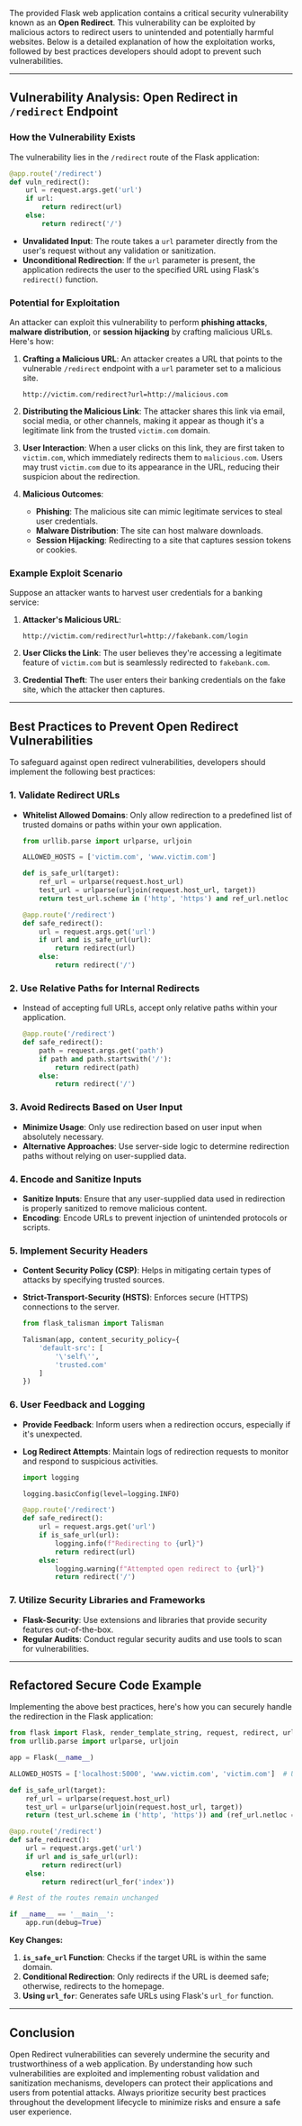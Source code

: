 The provided Flask web application contains a critical security vulnerability known as an **Open Redirect**. This vulnerability can be exploited by malicious actors to redirect users to unintended and potentially harmful websites. Below is a detailed explanation of how the exploitation works, followed by best practices developers should adopt to prevent such vulnerabilities.

---

## **Vulnerability Analysis: Open Redirect in `/redirect` Endpoint**

### **How the Vulnerability Exists**

The vulnerability lies in the `/redirect` route of the Flask application:

```python
@app.route('/redirect')
def vuln_redirect():
    url = request.args.get('url')
    if url:
        return redirect(url)
    else:
        return redirect('/')
```

- **Unvalidated Input**: The route takes a `url` parameter directly from the user's request without any validation or sanitization.
- **Unconditional Redirection**: If the `url` parameter is present, the application redirects the user to the specified URL using Flask's `redirect()` function.

### **Potential for Exploitation**

An attacker can exploit this vulnerability to perform **phishing attacks**, **malware distribution**, or **session hijacking** by crafting malicious URLs. Here's how:

1. **Crafting a Malicious URL**: An attacker creates a URL that points to the vulnerable `/redirect` endpoint with a `url` parameter set to a malicious site.

   ```
   http://victim.com/redirect?url=http://malicious.com
   ```

2. **Distributing the Malicious Link**: The attacker shares this link via email, social media, or other channels, making it appear as though it's a legitimate link from the trusted `victim.com` domain.

3. **User Interaction**: When a user clicks on this link, they are first taken to `victim.com`, which immediately redirects them to `malicious.com`. Users may trust `victim.com` due to its appearance in the URL, reducing their suspicion about the redirection.

4. **Malicious Outcomes**:
   - **Phishing**: The malicious site can mimic legitimate services to steal user credentials.
   - **Malware Distribution**: The site can host malware downloads.
   - **Session Hijacking**: Redirecting to a site that captures session tokens or cookies.

### **Example Exploit Scenario**

Suppose an attacker wants to harvest user credentials for a banking service:

1. **Attacker's Malicious URL**:
   ```
   http://victim.com/redirect?url=http://fakebank.com/login
   ```

2. **User Clicks the Link**: The user believes they're accessing a legitimate feature of `victim.com` but is seamlessly redirected to `fakebank.com`.

3. **Credential Theft**: The user enters their banking credentials on the fake site, which the attacker then captures.

---

## **Best Practices to Prevent Open Redirect Vulnerabilities**

To safeguard against open redirect vulnerabilities, developers should implement the following best practices:

### **1. Validate Redirect URLs**

- **Whitelist Allowed Domains**: Only allow redirection to a predefined list of trusted domains or paths within your own application.

  ```python
  from urllib.parse import urlparse, urljoin

  ALLOWED_HOSTS = ['victim.com', 'www.victim.com']

  def is_safe_url(target):
      ref_url = urlparse(request.host_url)
      test_url = urlparse(urljoin(request.host_url, target))
      return test_url.scheme in ('http', 'https') and ref_url.netloc == test_url.netloc

  @app.route('/redirect')
  def safe_redirect():
      url = request.args.get('url')
      if url and is_safe_url(url):
          return redirect(url)
      else:
          return redirect('/')
  ```

### **2. Use Relative Paths for Internal Redirects**

- Instead of accepting full URLs, accept only relative paths within your application.

  ```python
  @app.route('/redirect')
  def safe_redirect():
      path = request.args.get('path')
      if path and path.startswith('/'):
          return redirect(path)
      else:
          return redirect('/')
  ```

### **3. Avoid Redirects Based on User Input**

- **Minimize Usage**: Only use redirection based on user input when absolutely necessary.
- **Alternative Approaches**: Use server-side logic to determine redirection paths without relying on user-supplied data.

### **4. Encode and Sanitize Inputs**

- **Sanitize Inputs**: Ensure that any user-supplied data used in redirection is properly sanitized to remove malicious content.
- **Encoding**: Encode URLs to prevent injection of unintended protocols or scripts.

### **5. Implement Security Headers**

- **Content Security Policy (CSP)**: Helps in mitigating certain types of attacks by specifying trusted sources.
- **Strict-Transport-Security (HSTS)**: Enforces secure (HTTPS) connections to the server.

  ```python
  from flask_talisman import Talisman

  Talisman(app, content_security_policy={
      'default-src': [
          '\'self\'',
          'trusted.com'
      ]
  })
  ```

### **6. User Feedback and Logging**

- **Provide Feedback**: Inform users when a redirection occurs, especially if it's unexpected.
- **Log Redirect Attempts**: Maintain logs of redirection requests to monitor and respond to suspicious activities.

  ```python
  import logging

  logging.basicConfig(level=logging.INFO)

  @app.route('/redirect')
  def safe_redirect():
      url = request.args.get('url')
      if is_safe_url(url):
          logging.info(f"Redirecting to {url}")
          return redirect(url)
      else:
          logging.warning(f"Attempted open redirect to {url}")
          return redirect('/')
  ```

### **7. Utilize Security Libraries and Frameworks**

- **Flask-Security**: Use extensions and libraries that provide security features out-of-the-box.
- **Regular Audits**: Conduct regular security audits and use tools to scan for vulnerabilities.

---

## **Refactored Secure Code Example**

Implementing the above best practices, here's how you can securely handle the redirection in the Flask application:

```python
from flask import Flask, render_template_string, request, redirect, url_for
from urllib.parse import urlparse, urljoin

app = Flask(__name__)

ALLOWED_HOSTS = ['localhost:5000', 'www.victim.com', 'victim.com']  # Update with your domain(s)

def is_safe_url(target):
    ref_url = urlparse(request.host_url)
    test_url = urlparse(urljoin(request.host_url, target))
    return (test_url.scheme in ('http', 'https')) and (ref_url.netloc == test_url.netloc)

@app.route('/redirect')
def safe_redirect():
    url = request.args.get('url')
    if url and is_safe_url(url):
        return redirect(url)
    else:
        return redirect(url_for('index'))

# Rest of the routes remain unchanged

if __name__ == '__main__':
    app.run(debug=True)
```

**Key Changes:**

1. **`is_safe_url` Function**: Checks if the target URL is within the same domain.
2. **Conditional Redirection**: Only redirects if the URL is deemed safe; otherwise, redirects to the homepage.
3. **Using `url_for`**: Generates safe URLs using Flask's `url_for` function.

---

## **Conclusion**

Open Redirect vulnerabilities can severely undermine the security and trustworthiness of a web application. By understanding how such vulnerabilities are exploited and implementing robust validation and sanitization mechanisms, developers can protect their applications and users from potential attacks. Always prioritize security best practices throughout the development lifecycle to minimize risks and ensure a safe user experience.